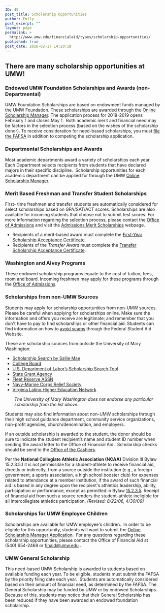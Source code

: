 ```yaml
---
ID: 45
post_title: Scholarship Opportunities
author: Emily
post_excerpt: ""
layout: page
permalink: >
  http://www.umw.edu/financialaid/types/scholarship-opportunities/
published: true
post_date: 2016-02-17 14:20:18
---
```

<h2>There are many scholarship opportunities at UMW!</h2>
<h3>Endowed UMW Foundation Scholarships and Awards (non-Departmental)</h3>
UMW Foundation Scholarships are based on endowment funds managed by the UMW Foundation. These scholarships are awarded through the <a href="http://umw.scholarships.ngwebsolutions.com/">Online Scholarship Manager</a>. The application process for 2018-2019 opens February 1 and closes May 1.  Both academic merit and financial need may be factors in the selection process (based on the wishes of the scholarship donor). To receive consideration for need-based scholarships, you must <a href="https://fafsa.ed.gov/">file the FAFSA</a> in addition to competing the scholarship application.
<h3>Departmental Scholarships and Awards</h3>
Most academic departments award a variety of scholarships each year. Each Department selects recipients from students that have declared majors in their specific discipline.  Scholarship opportunities for each academic department can be applied for through the UMW <a href="http://umw.scholarships.ngwebsolutions.com/">Online Scholarship Manager</a>.
<h3>Merit Based Freshman and Transfer Student Scholarships</h3>
First- time freshmen and transfer students are automatically considered for select scholarships based on GPA/SAT/ACT scores. Scholarships are also available for incoming students that choose not to submit test scores. For more information regarding the selection process, please contact the <a href="http://www.umw.edu/admissions/meet-us/">Office of Admissions</a> and visit the <a href="http://www.umw.edu/admissions/undergraduate/checklist/firstyear-scholarships/">Admissions Merit Scholarships</a> webpage.
<ul>
 	<li>Recipients of a merit-based award must complete the <a href="http://www.umw.edu/admissions/youarein/firstyear-scholarship-acceptance/">First-Year Scholarship Acceptance Certificate</a>.</li>
 	<li>Recipients of the <em>Transfer Award</em> must complete the <a href="http://www.umw.edu/admissions/youarein/transfer-scholarship-acceptance/">Transfer Scholarship Acceptance Certificate</a>.</li>
</ul>
<h3>Washington and Alvey Programs</h3>
These endowed scholarship programs equate to the cost of tuition, fees, room and board. Incoming freshmen may apply for these programs through the <a href="http://www.umw.edu/admissions/undergraduate/checklist/freshman-scholarships/washington-and-alvey/">Office of Admissions</a>.
<h3>Scholarships from non-UMW Sources</h3>
Students may apply for scholarship opportunities from non-UMW sources.  Please be careful when applying for scholarships online. Make sure the information and offers you receive are legitimate; and remember that you don't have to pay to find scholarships or other financial aid. Students can find information on how to <a href="https://studentaid.ed.gov/sa/types/scams">avoid scams</a> through the Federal Student Aid Website.

These are scholarship sources from outside the University of Mary Washington:
<ul>
 	<li><a href="https://www.salliemae.com/college-planning/tools/scholarship-search/?dtd_cell=SMPLSHDCOTDOBOOTOTHOTHRR010001">Scholarship Search by Sallie Mae</a></li>
 	<li><a href="https://bigfuture.collegeboard.org/scholarship-search">College Board</a></li>
 	<li><a href="https://www.careeronestop.org/toolkit/training/find-scholarships.aspx">U.S. Department of Labor’s Scholarship Search Tool</a></li>
 	<li><a href="https://www2.ed.gov/about/contacts/state/index.html">State Grant Agency</a></li>
 	<li><a href="https://www.salliemae.com/college-planning/tools/scholarship-search/?dtd_cell=SMPLSHDCOTDOBOOTOTHOTHRR010001">Fleet Reserve ASSN</a></li>
 	<li><a href="http://www.nmcrs.org/pages/education-loans-and-scholarships">Navy-Marine Corps Relief Society</a></li>
 	<li><a href="http://www.valhen.org/scholarships">Virginia Latino Higher Education Network</a></li>
</ul>
<p style="padding-left: 30px"><em>The University of Mary Washington does not endorse any particular scholarship from the list above. </em></p>
Students may also find information about non-UMW scholarships through their high school guidance department, community service organizations, non-profit agencies, church/denomination, and employers.

If an outside scholarship is awarded to the student, the donor should be sure to indicate the student recipient’s name and student ID number when sending the award letter to the Office of Financial Aid.  Scholarship checks should be send to the <a href="http://adminfinance.umw.edu/cashier/">Office of the Cashiers</a>.

Per the <strong>National Collegiate Athletic Association (NCAA)</strong> Division III Bylaw 15.2.3.5.1 it is not permissible for a student-athlete to receive financial aid, directly or indirectly, from a source outside the institution (e.g., a foreign government, a sports association, a high school booster club) for expenses related to attendance at a member institution, if the award of such financial aid is based in any degree upon the recipient's athletics leadership, ability, participation or performance, except as permitted in Bylaw <a href="https://web3.ncaa.org/lsdbi/bylaw?bylawId=6840">15.2.3.5</a>. Receipt of financial aid from such a source renders the student-athlete ineligible for all intercollegiate athletics participation. <em>(Revised: 8/22/06, 4/30/09)</em>
<h3>Scholarships for UMW Employee Children</h3>
Scholarships are available for UMW employee's children.  In order to be eligible for this opportunity, students will want to submit the <a href="http://umw.scholarships.ngwebsolutions.com">Online Scholarship Manager Application</a>.  For any questions regarding these scholarship opportunities, please contact the Office of Financial Aid at (540) 654-2468 or <a href="mailto:finaid@umw.edu">finaid@umw.edu</a> .
<h3>UMW General Scholarship</h3>
This need-based UMW Scholarship is awarded to students based on available funding each year. To be eligible, students must submit the FAFSA by the priority filing date each year.  Students are automatically considered based on their amount of financial need, as determined by the FAFSA. The General Scholarship may be funded by UMW or by endowed Scholarships. Because of this, students may notice that their General Scholarship has been reduced if they have been awarded an endowed foundation scholarship.